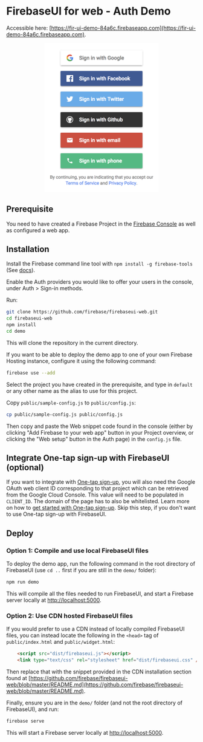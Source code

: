 # FirebaseUI for web - Auth Demo

Accessible here:
[https://fir-ui-demo-84a6c.firebaseapp.com](https://fir-ui-demo-84a6c.firebaseapp.com).

<p align="center">
  <img src="screenshot.png" width="300" title="Screenshot">
</p>

## Prerequisite

You need to have created a Firebase Project in the
[Firebase Console](https://firebase.google.com/console/) as well as configured a web app.

## Installation

Install the Firebase command line tool with `npm install -g firebase-tools` (See
[docs](https://firebase.google.com/docs/cli/#setup)).

Enable the Auth providers you would like to offer your users in the console, under
Auth > Sign-in methods.

Run:

```bash
git clone https://github.com/firebase/firebaseui-web.git
cd firebaseui-web
npm install
cd demo
```

This will clone the repository in the current directory.

If you want to be able to deploy the demo app to one of your own Firebase Hosting instance,
configure it using the following command:

```bash
firebase use --add
```

Select the project you have created in the prerequisite, and type in `default` or
any other name as the alias to use for this project.

Copy `public/sample-config.js` to `public/config.js`:

```bash
cp public/sample-config.js public/config.js
```

Then copy and paste the Web snippet code found in the console (either by clicking "Add Firebase to
your web app" button in your Project overview, or clicking the "Web setup" button in the Auth page)
in the `config.js` file.

## Integrate One-tap sign-up with FirebaseUI (optional)

If you want to integrate with
[One-tap sign-up](https://developers.google.com/identity/one-tap/web/overview),
you will also need the Google OAuth web client ID corresponding to that project
which can be retrieved from the Google Cloud Console. This value will need to be
populated in `CLIENT_ID`.
The domain of the page has to also be whitelisted. Learn more on how to
[get started with One-tap sign-up](https://developers.google.com/identity/one-tap/web/get-started).
Skip this step, if you don't want to use One-tap sign-up with FirebaseUI.

## Deploy

### Option 1: Compile and use local FirebaseUI files

To deploy the demo app, run the following command in the root directory of FirebaseUI (use `cd ..`
first if you are still in the `demo/` folder):

```bash
npm run demo
```

This will compile all the files needed to run FirebaseUI, and start a Firebase server locally at
[http://localhost:5000](http://localhost:5000).

### Option 2: Use CDN hosted FirebaseUI files

If you would prefer to use a CDN instead of locally compiled FirebaseUI files, you can instead
locate the following in the `<head>` tag of `public/index.html` and `public/widget.html`:

```html
    <script src="dist/firebaseui.js"></script>
    <link type="text/css" rel="stylesheet" href="dist/firebaseui.css" />
```

Then replace that with the snippet provided in the CDN installation section found at
[https://github.com/firebase/firebaseui-web/blob/master/README.md](https://github.com/firebase/firebaseui-web/blob/master/README.md).

Finally, ensure you are in the `demo/` folder (and not the root directory of FirebaseUI), and run:

```bash
firebase serve
```

This will start a Firebase server locally at [http://localhost:5000](http://localhost:5000).
